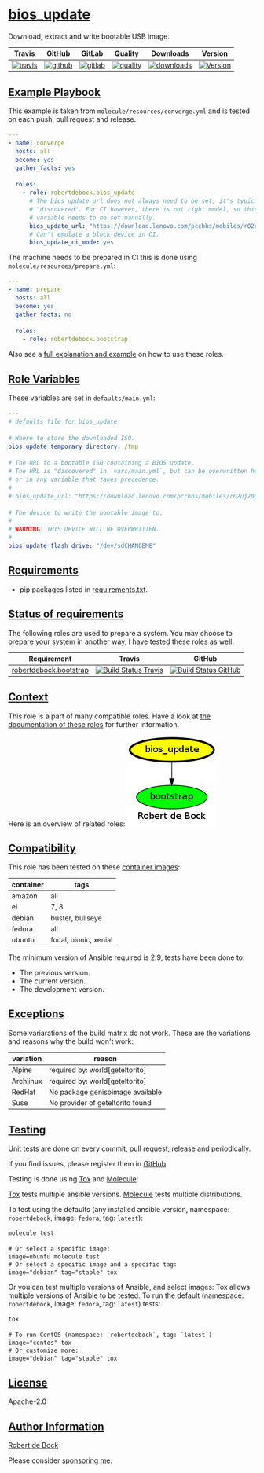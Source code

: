 # [bios_update](#bios_update)

Download, extract and write bootable USB image.

|Travis|GitHub|GitLab|Quality|Downloads|Version|
|------|------|------|-------|---------|-------|
|[![travis](https://travis-ci.com/robertdebock/ansible-role-bios_update.svg?branch=master)](https://travis-ci.com/robertdebock/ansible-role-bios_update)|[![github](https://github.com/robertdebock/ansible-role-bios_update/workflows/Ansible%20Molecule/badge.svg)](https://github.com/robertdebock/ansible-role-bios_update/actions)|[![gitlab](https://gitlab.com/robertdebock/ansible-role-bios_update/badges/master/pipeline.svg)](https://gitlab.com/robertdebock/ansible-role-bios_update)|[![quality](https://img.shields.io/ansible/quality/39155)](https://galaxy.ansible.com/robertdebock/bios_update)|[![downloads](https://img.shields.io/ansible/role/d/39155)](https://galaxy.ansible.com/robertdebock/bios_update)|[![Version](https://img.shields.io/github/release/robertdebock/ansible-role-bios_update.svg)](https://github.com/robertdebock/ansible-role-bios_update/releases/)|

## [Example Playbook](#example-playbook)

This example is taken from `molecule/resources/converge.yml` and is tested on each push, pull request and release.
```yaml
---
- name: converge
  hosts: all
  become: yes
  gather_facts: yes

  roles:
    - role: robertdebock.bios_update
      # The bios_update_url does not always need to be set, it's typically
      # "discovered". For CI however, there is not right model, so this
      # variable needs to be set manually.
      bios_update_url: "https://download.lenovo.com/pccbbs/mobiles/r02uj70d.iso"
      # Can't emulate a block-device in CI.
      bios_update_ci_mode: yes
```

The machine needs to be prepared in CI this is done using `molecule/resources/prepare.yml`:
```yaml
---
- name: prepare
  hosts: all
  become: yes
  gather_facts: no

  roles:
    - role: robertdebock.bootstrap
```

Also see a [full explanation and example](https://robertdebock.nl/how-to-use-these-roles.html) on how to use these roles.

## [Role Variables](#role-variables)

These variables are set in `defaults/main.yml`:
```yaml
---
# defaults file for bios_update

# Where to store the downloaded ISO.
bios_update_temporary_directory: /tmp

# The URL to a bootable ISO containing a BIOS update.
# The URL is "discovered" in `vars/main.yml`, but can be overwritten here.
# or in any variable that takes precedence.
#
# bios_update_url: "https://download.lenovo.com/pccbbs/mobiles/r02uj70d.iso"

# The device to write the bootable image to.
#
# WARNING: THIS DEVICE WILL BE OVERWRITTEN.
#
bios_update_flash_drive: "/dev/sdCHANGEME"
```

## [Requirements](#requirements)

- pip packages listed in [requirements.txt](https://github.com/robertdebock/ansible-role-bios_update/blob/master/requirements.txt).

## [Status of requirements](#status-of-requirements)

The following roles are used to prepare a system. You may choose to prepare your system in another way, I have tested these roles as well.

| Requirement | Travis | GitHub |
|-------------|--------|--------|
| [robertdebock.bootstrap](https://galaxy.ansible.com/robertdebock/bootstrap) | [![Build Status Travis](https://travis-ci.com/robertdebock/ansible-role-bootstrap.svg?branch=master)](https://travis-ci.com/robertdebock/ansible-role-bootstrap) | [![Build Status GitHub](https://github.com/robertdebock/ansible-role-bootstrap/workflows/Ansible%20Molecule/badge.svg)](https://github.com/robertdebock/ansible-role-bootstrap/actions) |

## [Context](#context)

This role is a part of many compatible roles. Have a look at [the documentation of these roles](https://robertdebock.nl/) for further information.

Here is an overview of related roles:
![dependencies](https://raw.githubusercontent.com/robertdebock/drawings/artifacts/bios_update.png "Dependency")

## [Compatibility](#compatibility)

This role has been tested on these [container images](https://hub.docker.com/u/robertdebock):

|container|tags|
|---------|----|
|amazon|all|
|el|7, 8|
|debian|buster, bullseye|
|fedora|all|
|ubuntu|focal, bionic, xenial|

The minimum version of Ansible required is 2.9, tests have been done to:

- The previous version.
- The current version.
- The development version.

## [Exceptions](#exceptions)

Some variarations of the build matrix do not work. These are the variations and reasons why the build won't work:

| variation                 | reason                 |
|---------------------------|------------------------|
| Alpine | required by: world[geteltorito] |
| Archlinux | required by: world[geteltorito] |
| RedHat | No package genisoimage available |
| Suse | No provider of geteltorito found |


## [Testing](#testing)

[Unit tests](https://travis-ci.com/robertdebock/ansible-role-bios_update) are done on every commit, pull request, release and periodically.

If you find issues, please register them in [GitHub](https://github.com/robertdebock/ansible-role-bios_update/issues)

Testing is done using [Tox](https://tox.readthedocs.io/en/latest/) and [Molecule](https://github.com/ansible/molecule):

[Tox](https://tox.readthedocs.io/en/latest/) tests multiple ansible versions.
[Molecule](https://github.com/ansible/molecule) tests multiple distributions.

To test using the defaults (any installed ansible version, namespace: `robertdebock`, image: `fedora`, tag: `latest`):

```
molecule test

# Or select a specific image:
image=ubuntu molecule test
# Or select a specific image and a specific tag:
image="debian" tag="stable" tox
```

Or you can test multiple versions of Ansible, and select images:
Tox allows multiple versions of Ansible to be tested. To run the default (namespace: `robertdebock`, image: `fedora`, tag: `latest`) tests:

```
tox

# To run CentOS (namespace: `robertdebock`, tag: `latest`)
image="centos" tox
# Or customize more:
image="debian" tag="stable" tox
```

## [License](#license)

Apache-2.0


## [Author Information](#author-information)

[Robert de Bock](https://robertdebock.nl/)

Please consider [sponsoring me](https://github.com/sponsors/robertdebock).
